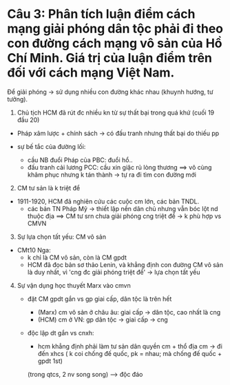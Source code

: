 # Câu 3: Phân tích luận điểm cách mạng giải phóng dân tộc phải đi theo con đường cách mạng vô sản của Hồ Chí Minh. Giá trị của luận điểm trên đối với cách mạng Việt Nam.

Để giải phóng -> sử dụng nhiều con đường khác nhau (khuynh hướng, tư tưởng).

1. Chủ tịch HCM đã rút đc nhiều kn từ sự thất bại trong quá khứ (cuối 19 đầu 20)

- Pháp xâm lược + chính sách -> có đấu tranh nhưng thất bại do thiếu pp

- sự bế tắc của đường lối:
	- cầu NB đuổi Pháp của PBC: đuổi hổ..
	- đấu tranh cải lương PCC: cầu xin giặc rủ lòng thương
==> vô cùng khâm phục nhưng k tán thành -> tự ra đi tìm con đường mới

2. CM tư sản là k triệt để
- 1911-1920, HCM đã nghiên cứu các cuộc cm lớn, các bản TNDL.
	- các bản TN Pháp Mỹ -> thiết lập nền dân chủ nhưng vẫn bóc lột nd thuộc địa
	==> CM tư srn chưa giải phóng cng triệt để -> k phù hợp vs CMVN
	
3. Sự lựa chọn tất yếu: CM vô sản
- CMt10 Nga:
	- k chỉ là CM vô sản, còn là CM gpdt
	- HCM đã đọc bản sơ thảo Lenin, và khẳng định con đường CM vô sản là duy nhất, vì 'cng đc giải phóng triệt để'
	-> lựa chọn tất yếu

4. Sự vận dụng học thuyết Marx vào cmvn
	- đặt CM gpdt gắn vs gp giai cấp, dân tộc là trên hết
		- (Marx) cm vô sản ở châu âu: giai cấp -> dân tộc, cao nhất là cng
		- (HCM) cm ở VN: gp dân tộc -> giai cấp -> cng
		
	- độc lập dt gắn vs cnxh: 
		- hcm khẳng định phải làm tư sản dân quyền cm + thổ địa cm -> đi đến xhcs
		( k coi chống đế quốc, pk = nhau; mà chống đế quốc + gpdt 1st)
		
		(trong qtcs, 2 nv song song)
	--> độc đáo